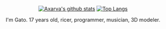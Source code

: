 <div align="center">

[![Axarva's github stats](https://github-readme-stats.vercel.app/api?username=GatoImorrivel&theme=github_dark&show_icons=true)](https://github.com/anuraghazra/github-readme-stats) [![Top Langs](https://github-readme-stats.vercel.app/api/top-langs/?username=GatoImorrivel&layout=compact&theme=github_dark)](https://github.com/anuraghazra/github-readme-stats)

 <p>
   I'm Gato. 17 years old, ricer, programmer, musician, 3D modeler.
 </p>
   
</div>
</body>
